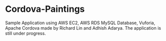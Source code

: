 # Cordova-Paintings
Sample Application using AWS EC2, AWS RDS MySQL Database, Vuforia, Apache Cordova made by Richard Lin and Adhish Adarya. The application is still under progress. 
